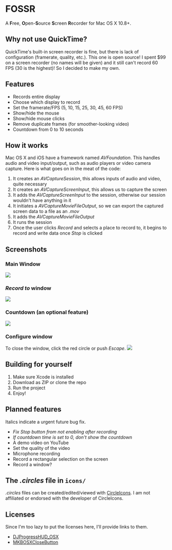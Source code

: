 # FOSSR
A **F**ree, **O**pen-**S**ource **S**creen **R**ecorder for Mac OS X 10.8+.

## Why not use QuickTime?
QuickTime's built-in screen recorder is fine, but there is lack of configuration (framerate, quality, etc.). This one is open source! I spent $99 on a screen recorder (no names will be given) and it still can't record 60 FPS  (30 is the highest)! So I decided to make my own.

## Features
- Records entire display
- Choose which display to record
- Set the framerate/FPS (5, 10, 15, 25, 30, 45, 60 FPS)
- Show/hide the mouse
- Show/hide mouse clicks
- Remove duplicate frames (for smoother-looking video)
- Countdown from 0 to 10 seconds

## How it works
Mac OS X and iOS have a framework named *AVFoundation*. This handles audio and video input/output, such as audio players or video camera capture. Here is what goes on in the meat of the code:

1. It creates an *AVCaptureSession*, this allows inputs of audio and video, quite necessary
2. It creates an *AVCaptureScreenInput*, this allows us to capture the screen
3. It adds the *AVCaptureScreenInput* to the session, otherwise our session wouldn't have anything in it
4. It initiates a *AVCaptureMovieFileOutput*, so we can export the captured screen data to a file as an *.mov*
5. It adds the *AVCaptureMovieFileOutput*
6. It runs the session
7. Once the user clicks *Record* and selects a place to record to, it begins to record and write data once *Stop* is clicked

## Screenshots
### Main Window
![](http://i.imgur.com/LBDDzjl.png)
### *Record to* window
![](http://i.imgur.com/RZxy5Cu.png)
### Countdown (an optional feature)
![](http://i.imgur.com/vF8NTbn.png)
### Configure window
To close the window, click the red circle or push *Escape*.
![](http://i.imgur.com/zC9azZd.png)

## Building for yourself
1. Make sure Xcode is installed
2. Download as ZIP or clone the repo
3. Run the project
4. Enjoy!

## Planned features
Italics indicate a urgent future bug fix.
- *Fix Stop button from not enabling after recording*
- *If countdown time is set to 0, don't show the countdown*
- A demo video on YouTube
- Set the quality of the video
- Microphone recording
- Record a rectangular selection on the screen
- Record a window?

## The *.circles* file in `icons/`
*.circles* files can be created/edited/viewed with [CircleIcons](http://www.bayhoff.com/circleicons/index.html). I am not affiliated or endorsed with the developer of CircleIcons.

## Licenses
Since I'm too lazy to put the licenses here, I'll provide links to them.
- [DJProgressHUD_OSX](https://github.com/danielmj/DJProgressHUD_OSX/blob/master/LICENSE.txt)
- [MKBOSXCloseButton](https://github.com/Megatron1000/MKBOSXCloseButton/blob/master/LICENSE)
